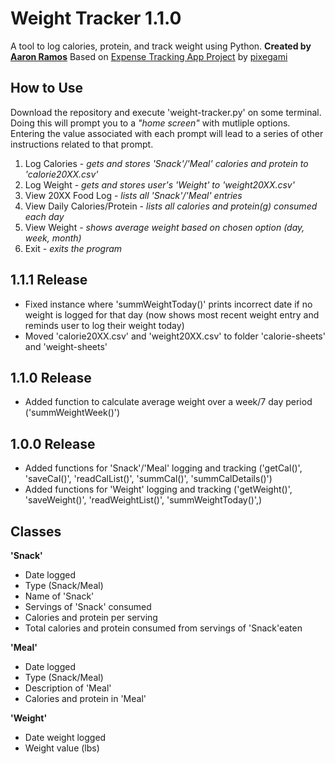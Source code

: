 # Weight Tracker 1.1.0 
A tool to log calories, protein, and track weight using Python.
**Created by [Aaron Ramos](https://aar0m.github.io/portfolio/)**
Based on [Expense Tracking App Project](https://youtu.be/HTD86h69PtE?t=0) by [pixegami](https://www.youtube.com/@pixegami)  

## How to Use
Download the repository and execute 'weight-tracker.py' on some terminal. Doing this will prompt you to a *"home screen"* with mutliple options. Entering the value associated with each prompt will lead to a series of other instructions related to that prompt.

1. Log Calories - *gets and stores 'Snack'/'Meal' calories and protein to 'calorie20XX.csv'*
2. Log Weight - *gets and stores user's 'Weight' to 'weight20XX.csv'*
3. View 20XX Food Log - *lists all 'Snack'/'Meal' entries*
4. View Daily Calories/Protein - *lists all calories and protein(g) consumed each day*
5. View Weight - *shows average weight based on chosen option (day, week, month)*
6. Exit - *exits the program*

## 1.1.1 Release
- Fixed instance where 'summWeightToday()' prints incorrect date if no weight is logged for that day (now shows most recent weight entry and reminds user to log their weight today)
- Moved 'calorie20XX.csv' and 'weight20XX.csv' to folder 'calorie-sheets' and 'weight-sheets'

## 1.1.0 Release
- Added function to calculate average weight over a week/7 day period ('summWeightWeek()')

## 1.0.0 Release
- Added functions for 'Snack'/'Meal' logging and tracking ('getCal()', 'saveCal()', 'readCalList()', 'summCal()', 'summCalDetails()')
- Added functions for 'Weight' logging and tracking ('getWeight()', 'saveWeight()', 'readWeightList()', 'summWeightToday()',)

## Classes
**'Snack'**
- Date logged
- Type (Snack/Meal)
- Name of 'Snack'
- Servings of 'Snack' consumed
- Calories and protein per serving
- Total calories and protein consumed from servings of 'Snack'eaten

**'Meal'**
- Date logged
- Type (Snack/Meal)
- Description of 'Meal'
- Calories and protein in 'Meal'

**'Weight'**
- Date weight logged
- Weight value (lbs)
